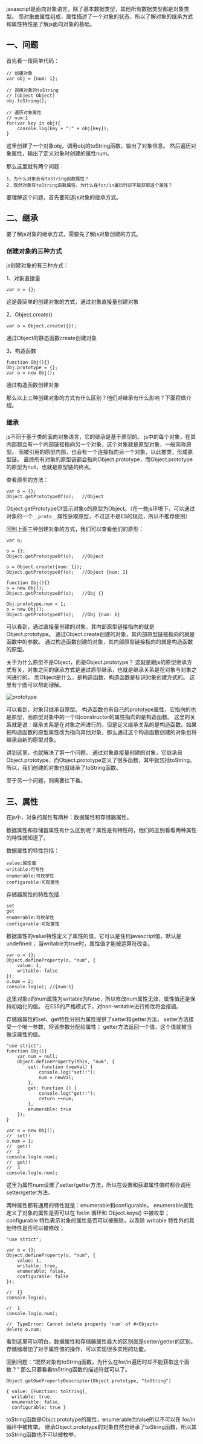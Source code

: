 javascript是面向对象语言，除了基本数据类型，其他所有数据类型都是对象类型。
而对象由属性组成，属性描述了一个对象的状态，所以了解对象的继承方式和属性特性是了解js面向对象的基础。

## 一、问题

首先看一段简单代码：

    // 创建对象
    var obj = {num: 1};
    
    // 调用对象的toString
    // [object Object]
    obj.toString();    
    
    // 遍历对象属性
    // num:1
    for(var key in obj){
        console.log(key + ":" + obj[key]);
    }
    
这里创建了一个对象obj，调用obj的toString函数，输出了对象信息。
然后遍历对象属性，输出了定义对象时创建的属性num。

那么这里就有两个问题：

    1、为什么对象会有toString函数属性？
    2、既然对象有toString函数属性，为什么在for/in遍历时却不能获取这个属性？
    
要理解这个问题，首先要知道js对象的继承方式。

## 二、继承

要了解js对象的继承方式，需要先了解js对象创建的方式。

### 创建对象的三种方式

js创建对象的有三种方式：

1、对象直接量
    
    var o = {};
    
这是最简单的创建对象的方式，通过对象直接量创建对象
    
2、Object.create()

    var o = Object.create({});
    
通过Object的静态函数create创建对象
    
3、构造函数

    function Obj(){}
    Obj.prototype = {};
    var o = new Obj();

通过构造函数创建对象

那么以上三种创建对象的方式有什么区别？他们对继承有什么影响？下面将做介绍。

### 继承

js不同于基于类的面向对象语言，它的继承是基于原型的。
js中的每个对象，在其内部都会有一个内部链接指向另一个对象，这个对象就是原型对象，一般简称原型。
而被引用的原型内部，也会有一个连接指向另一个对象，以此推类，形成原型链。
最终所有对象的原型链都会指向Object.prototype，而Object.prototype的原型为null，也就是原型链的终点。

查看原型的方法：

    var o = {};
    Object.getPrototypeOf(o);   //Object
    
Object.getPrototypeOf显示对象o的原型为Object。（在一些js环境下，可以通过对象的一个`__proto__`属性获取原型，不过这不是ES的规范，所以不推荐使用）

回到上面三种创建对象的方式，我们可以查看他们的原型：

    var o;
    
    o = {};
    Object.getPrototypeOf(o);   //Object
    
    o = Object.create({num: 1});
    Object.getPrototypeOf(o);   //Object {num: 1}
    
    function Obj(){}
    o = new Obj();
    Object.getPrototypeOf(o);   //Obj {}
    
    Obj.prototype.num = 1;
    o = new Obj();
    Object.getPrototypeOf(o);   //Obj {num: 1}
    
可以看到，通过直接量创建的对象，其内部原型链接指向的就是Object.prototype。
通过Object.create创建的对象，其内部原型链接指向的就是函数中的参数。
通过构造函数创建的对象，其内部原型链接指向的就是构造函数的原型。

关于为什么原型不是Object，而是Object.prototype？
这就是跟js的原型继承方式有关，对象之间的继承方式是通过原型继承，也就是继承关系是在对象与对象之间进行的。
而Object是什么，是构造函数，构造函数是标识对象创建方式的。
这里有个图可以帮助理解。

![prototype](../img/prototype.png)

可以看到，对象只继承自原型。
构造函数也有自己的prototype属性，它指向的也是原型，而原型对象中的一个叫constructor的属性指向的是构造函数。
这里的关系就是说：继承关系是在对象之间进行的，但是定义继承关系的是构造函数。如果把构造函数的原型属性改为指向其他对象，那么通过这个构造函数创建的对象也将继承自新的原型对象。

讲到这里，也就解决了第一个问题。
通过对象直接量创建的对象，它继承自Object.prototype，而Object.prototype定义了很多函数，其中就包括toString。所以，我们创建的对象也就继承了toString函数。

至于另一个问题，则需要往下看。

## 三、属性

在js中，对象的属性有两种：数据属性和存储器属性。

数据属性和存储器属性有什么区别呢？属性是有特性的，他们的区别看看两种属性的特性就知道了。

数据属性的特性包括：

    value:属性值
    writable:可写性
    enumerable:可枚举性
    configurable:可配置性
    
存储器属性的特性包括：
    
    set
    get
    enumerable:可枚举性
    configurable:可配置性
    
数据属性的value特性定义了属性的值，它可以是任何javascript值，默认是undefined；
当writable为true时，属性值才能被运算符改变。
    
    var o = {};
    Object.defineProperty(o, "num", {
        value: 1,
        writable: false
    });
    o.num = 2;
    console.log(o); //{num:1}
    
这里对象o的num属性为writable为false，所以修改num属性无效，属性值还是保持初始化的值。
在ES5的严格模式下，对non-writable进行修改将会报错。

存储器属性的set、get特性分别为属性提供了setter和getter方法，
setter方法接受一个唯一参数，将该参数分配给属性；
getter方法返回一个值，这个值就被当做该属性的值。

    "use strict";
    function Obj(){
        var num = null;
        Object.defineProperty(this, "num", {
            set: function (newVal) {
                console.log("set!!");
                num = newVal;
            },
            get: function () {
                console.log("get!!");
                return ++num;
            },
            enumerable: true
        });
    }
    
    var o = new Obj();
    //  set!!
    o.num = 1;
    //  get!!
    //  2
    console.log(o.num);
    //  get!!
    //  3
    console.log(o.num);
  
这里为属性num设置了setter/getter方法，所以在设置和获取属性值时都会调用setter/getter方法。

两种属性都有通用的特性就是：enumerable和configurable。
enumerable属性定义了对象的属性是否可以在 for/in 循环和 Object.keys() 中被枚举；
configurable 特性表示对象的属性是否可以被删除，以及除 writable 特性外的其他特性是否可以被修改；

    "use strict";
    
    var o = {};
    Object.defineProperty(o, "num", {
        value: 1,
        writable: true,
        enumerable: false,
        configurable: false
    });
    
    //  {}
    console.log(o);
    
    //  1
    console.log(o.num);
    
    //  TypeError: Cannot delete property 'num' of #<Object>
    delete o.num;

看到这里可以明白，数据属性和存储器属性最大的区别就是setter/getter的区别。
存储器增加了对于属性值的操作，可以实现很多实用的功能。

回到问题：“既然对象有toString函数，为什么在for/in遍历时却不能获取这个函数？”
那么只要看看toString函数的描述符就可以了。

    Object.getOwnPropertyDescriptor(Object.prototype, "toString")
    
    { value: [Function: toString],
      writable: true,
      enumerable: false,
      configurable: true }
      
toString函数是Objct.prototype的属性，enumerable为false所以不可以在 for/in 循环中被枚举。
继承Object.prototype的对象自然也继承了toString函数，所以其toString函数也不可以被枚举。